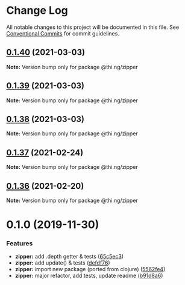 # Change Log

All notable changes to this project will be documented in this file.
See [Conventional Commits](https://conventionalcommits.org) for commit guidelines.

## [0.1.40](https://github.com/thi-ng/umbrella/compare/@thi.ng/zipper@0.1.39...@thi.ng/zipper@0.1.40) (2021-03-03)

**Note:** Version bump only for package @thi.ng/zipper





## [0.1.39](https://github.com/thi-ng/umbrella/compare/@thi.ng/zipper@0.1.38...@thi.ng/zipper@0.1.39) (2021-03-03)

**Note:** Version bump only for package @thi.ng/zipper





## [0.1.38](https://github.com/thi-ng/umbrella/compare/@thi.ng/zipper@0.1.37...@thi.ng/zipper@0.1.38) (2021-03-03)

**Note:** Version bump only for package @thi.ng/zipper





## [0.1.37](https://github.com/thi-ng/umbrella/compare/@thi.ng/zipper@0.1.36...@thi.ng/zipper@0.1.37) (2021-02-24)

**Note:** Version bump only for package @thi.ng/zipper





## [0.1.36](https://github.com/thi-ng/umbrella/compare/@thi.ng/zipper@0.1.35...@thi.ng/zipper@0.1.36) (2021-02-20)

**Note:** Version bump only for package @thi.ng/zipper





# 0.1.0 (2019-11-30)

### Features

* **zipper:** add .depth getter & tests ([65c5ec3](https://github.com/thi-ng/umbrella/commit/65c5ec30601b0229d6760854a8f1d817f4236b1d))
* **zipper:** add update() & tests ([defdf76](https://github.com/thi-ng/umbrella/commit/defdf762b10350f0ce3e2b7d81f097c44f4e0223))
* **zipper:** import new package (ported from clojure) ([5562fe4](https://github.com/thi-ng/umbrella/commit/5562fe47927e046e419e7c96ad9b2ef43e2eb818))
* **zipper:** major refactor, add tests, update readme ([b91d8a6](https://github.com/thi-ng/umbrella/commit/b91d8a6047d30e4cddf10d1bfb0e929881ebfe34))
